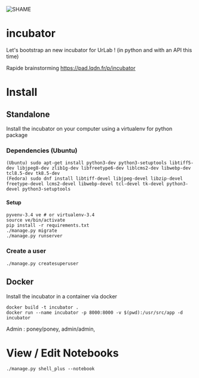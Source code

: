 ![SHAME](https://travis-ci.org/UrLab/incubator.svg?branch=master)
# incubator
Let's bootstrap an new incubator for UrLab ! (in python and with an API this time)

Rapide brainstorming https://pad.lqdn.fr/p/incubator

# Install

## Standalone
Install the incubator on your computer using a virtualenv for python package

### Dependencies (Ubuntu)

    (Ubuntu) sudo apt-get install python3-dev python3-setuptools libtiff5-dev libjpeg8-dev zlib1g-dev libfreetype6-dev liblcms2-dev libwebp-dev tcl8.5-dev tk8.5-dev
    (Fedora) sudo dnf install libtiff-devel libjpeg-devel libzip-devel freetype-devel lcms2-devel libwebp-devel tcl-devel tk-devel python3-devel python3-setuptools

#### Setup

    pyvenv-3.4 ve # or virtualenv-3.4
    source ve/bin/activate
    pip install -r requirements.txt
    ./manage.py migrate
    ./manage.py runserver

### Create a user

    ./manage.py createsuperuser
    
## Docker
Install the incubator in a container via docker

    docker build -t incubator .
    docker run --name incubator -p 8000:8000 -v $(pwd):/usr/src/app -d incubator
    
Admin : poney/poney, admin/admin, 
    
# View / Edit Notebooks

    ./manage.py shell_plus --notebook


